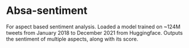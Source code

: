 # Absa-sentiment

For aspect based sentiment analysis. Loaded a model trained on ~124M tweets from January 2018 to December 2021 from Huggingface. Outputs the sentiment of multiple aspects, along with its score.
